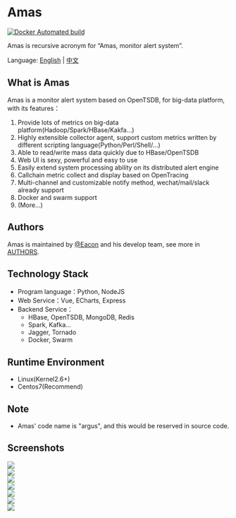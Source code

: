 # Amas

[![Docker Automated build](https://img.shields.io/docker/automated/jrottenberg/ffmpeg.svg)]()

Amas is recursive acronym for “Amas, monitor alert system”.

Language: [English](README.md) | [中文](README_ch.md)


## What is Amas
Amas is a monitor alert system based on OpenTSDB, for big-data platform, with its features：  
1. Provide lots of metrics on big-data platform(Hadoop/Spark/HBase/Kakfa...)
2. Highly extensible collector agent, support custom metrics written by different scripting language(Python/Perl/Shell/...)
3. Able to read/write mass data quickly due to HBase/OpenTSDB
4. Web UI is sexy, powerful and easy to use
5. Easily extend system processing ability on its distributed alert engine
6. Callchain metric collect and display based on OpenTracing
7. Multi-channel and customizable notify method, wechat/mail/slack already support
8. Docker and swarm support
9. (More...)


## Authors
Amas is maintained by [@Eacon](https://github.com/EaconTang) and his develop team, see more in [AUTHORS](AUTHORS).


## Technology Stack
* Program language：Python, NodeJS
* Web Service：Vue, ECharts, Express
* Backend Service：
    - HBase, OpenTSDB, MongoDB, Redis
    - Spark, Kafka...
    - Jagger, Tornado
    - Docker, Swarm


## Runtime Environment
* Linux(Kernel2.6+)
* Centos7(Recommend)

## Note
* Amas' code name is "argus", and this would be reserved in source code.


<!--
## Docker快捷部署

1）如果你了解并安装了Docker，可以用以下命令一键运行，快速体验其界面功能：
```

```
2）如果你熟悉容器编排Docker-Compose，推荐使用以下方式运行：
```

``` -->
<!--

## 生产环境部署指南
 -->

## Screenshots
![](./docs/img/Dashboard1.png)  
![](./docs/img/Dashboard2.png)  
![](./docs/img/chartview.png)  
![](./docs/img/alert1.png)  
![](./docs/img/alert2.png)  
![](./docs/img/callchain1.png)  
![](./docs/img/callchain2.png)  


<!-- ## 技术架构 -->
